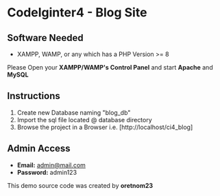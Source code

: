 # CodeIginter4 - Blog Site

## Software Needed
- XAMPP, WAMP, or any which has a PHP Version >= 8

Please Open your **XAMPP/WAMP's Control Panel** and start **Apache** and **MySQL**

## Instructions

1. Create new Database naming "blog_db"
2. Import the sql file located @ database directory
3. Browse the project in a Browser i.e. [http://localhost/ci4_blog]

## Admin Access

- **Email:** admin@mail.com
- **Password:** admin123

This demo source code was created by **oretnom23**